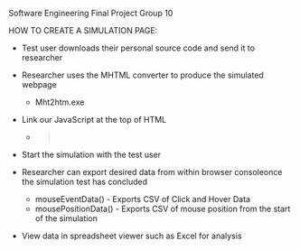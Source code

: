 Software Engineering Final Project Group 10

HOW TO CREATE A SIMULATION PAGE:

* Test user downloads their personal source code and send it to researcher​

* Researcher uses the MHTML converter to produce the simulated webpage​
     * Mht2htm.exe​

* Link our JavaScript at the top of HTML​
     * > <script src="main.js"></script>​

* Start the simulation with the test user​

* Researcher can export desired data from within browser console​ once the simulation test has concluded
     * mouseEventData() - Exports CSV of Click and Hover Data​
     * mousePositionData() - Exports CSV of mouse position from the start of the simulation​

* View data in spreadsheet viewer such as Excel for analysis​

​
